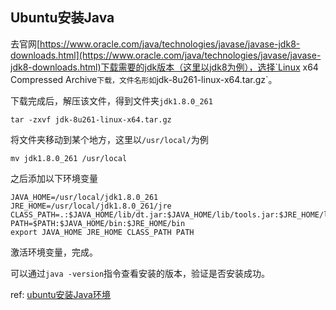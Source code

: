 ## Ubuntu安装Java

去官网[https://www.oracle.com/java/technologies/javase/javase-jdk8-downloads.html](https://www.oracle.com/java/technologies/javase/javase-jdk8-downloads.html)下载需要的jdk版本（这里以jdk8为例），选择`Linux x64 Compressed Archive`下载，文件名形如`jdk-8u261-linux-x64.tar.gz`。

下载完成后，解压该文件，得到文件夹`jdk1.8.0_261`
```shell
tar -zxvf jdk-8u261-linux-x64.tar.gz
```

将文件夹移动到某个地方，这里以`/usr/local/`为例
```shell
mv jdk1.8.0_261 /usr/local
```

之后添加以下环境变量
```shell
JAVA_HOME=/usr/local/jdk1.8.0_261
JRE_HOME=/usr/local/jdk1.8.0_261/jre
CLASS_PATH=.:$JAVA_HOME/lib/dt.jar:$JAVA_HOME/lib/tools.jar:$JRE_HOME/lib
PATH=$PATH:$JAVA_HOME/bin:$JRE_HOME/bin
export JAVA_HOME JRE_HOME CLASS_PATH PATH
```

激活环境变量，完成。

可以通过`java -version`指令查看安装的版本，验证是否安装成功。

ref: [ubuntu安装Java环境](https://www.cnblogs.com/Yatces/p/10513701.html)